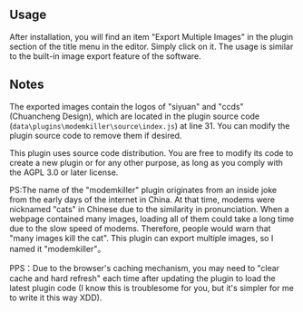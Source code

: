 ## Usage

After installation, you will find an item "Export Multiple Images" in the plugin section of the title menu in the editor. Simply click on it. The usage is similar to the built-in image export feature of the software.

## Notes

The exported images contain the logos of "siyuan" and "ccds" (Chuancheng Design), which are located in the plugin source code (`data\plugins\modemkiller\source\index.js`) at line 31. You can modify the plugin source code to remove them if desired.

This plugin uses source code distribution. You are free to modify its code to create a new plugin or for any other purpose, as long as you comply with the AGPL 3.0 or later license.

PS:The name of the "modemkiller" plugin originates from an inside joke from the early days of the internet in China. At that time, modems were nicknamed "cats" in Chinese due to the similarity in pronunciation. When a webpage contained many images, loading all of them could take a long time due to the slow speed of modems. Therefore, people would warn that "many images kill the cat". This plugin can  export multiple images, so I named it "modemkiller"。

PPS：Due to the browser's caching mechanism, you may need to "clear cache and hard refresh" each time after updating the plugin to load the latest plugin code (I know this is troublesome for you, but it's simpler for me to write it this way XDD).